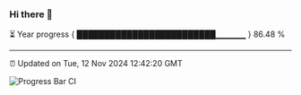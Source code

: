 ### Hi there 👋

⏳ Year progress { █████████████████████████▁▁▁▁▁ } 86.48 %

---

⏰ Updated on Tue, 12 Nov 2024 12:42:20 GMT

![Progress Bar CI](https://github.com/ZhaoGui/ZhaoGui/workflows/Progress%20Bar%20CI/badge.svg)
